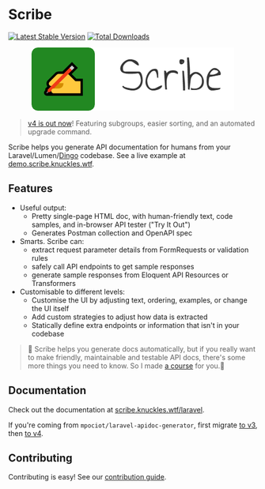 # Scribe

[![Latest Stable Version](https://poser.pugx.org/knuckleswtf/scribe/v/stable)](https://packagist.org/packages/knuckleswtf/scribe) [![Total Downloads](https://poser.pugx.org/knuckleswtf/scribe/downloads)](https://packagist.org/packages/knuckleswtf/scribe)

<p align="center">
  <img src="logo-scribe.png"><br>
</p>


> [v4 is out now](https://scribe.knuckles.wtf/blog/laravel-v4)! Featuring subgroups, easier sorting, and an automated upgrade command.

Scribe helps you generate API documentation for humans from your Laravel/Lumen/[Dingo](https://github.com/dingo/api) codebase. See a live example at [demo.scribe.knuckles.wtf](https://demo.scribe.knuckles.wtf).

## Features
- Useful output:
  - Pretty single-page HTML doc, with human-friendly text, code samples, and in-browser API tester ("Try It Out")
  - Generates Postman collection and OpenAPI spec
- Smarts. Scribe can:
  - extract request parameter details from FormRequests or validation rules
  - safely call API endpoints to get sample responses
  - generate sample responses from Eloquent API Resources or Transformers
- Customisable to different levels:
  - Customise the UI by adjusting text, ordering, examples, or change the UI itself
  - Add custom strategies to adjust how data is extracted
  - Statically define extra endpoints or information that isn't in your codebase

> 👋 Scribe helps you generate docs automatically, but if you really want to make friendly, maintainable and testable API docs, there's some more things you need to know. So I made [a course](https://shalvah.teachable.com/p/api-documentation-for-developers?utm_source=scribe-laravel&utm_medium=referral&utm_campaign=none) for you.🤗

## Documentation
Check out the documentation at [scribe.knuckles.wtf/laravel](http://scribe.knuckles.wtf/laravel).

If you're coming from `mpociot/laravel-apidoc-generator`, first migrate [to v3](https://scribe.knuckles.wtf/laravel/3.x/migrating-apidoc), then [to v4](https://scribe.knuckles.wtf/laravel/migrating-v4).

## Contributing
Contributing is easy! See our [contribution guide](https://scribe.knuckles.wtf/laravel/contributing).
